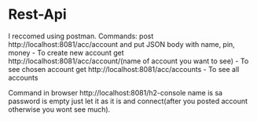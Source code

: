 # Rest-Api
 I reccomed using postman.
 Commands: post http://localhost:8081/acc/account and put JSON body with name, pin, money - To create new account
           get  http://localhost:8081/acc/account/(name of account you want to see) - To see chosen account
           get  http://localhost:8081/acc/accounts - To see all accounts

Command in browser http://localhost:8081/h2-console name is sa password is empty just let it as it is and connect(after you posted account otherwise you wont see much).
           
